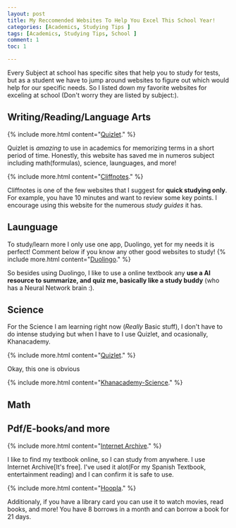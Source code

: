 ```yaml
---
layout: post
title: My Reccomended Websites To Help You Excel This School Year!
categories: [Academics, Studying Tips ]
tags: [Academics, Studying Tips, School ]
comment: 1
toc: 1

---
```

Every Subject at school has specific sites that 
help you to study for tests, but as a student we 
have to jump around websites to figure out which 
would help  for our specific needs. So I listed down 
my favorite websites for exceling at school
(Don't worry they are listed by subject:). 

## Writing/Reading/Language Arts
{% include more.html content="[Quizlet](https://quizlet.com/latest)." %}

Quizlet is *amazing* to use in academics for memorizing terms in a short period of time. Honestly, this website has saved me in numeros subject including math(formulas), science, launguages, and more!

{% include more.html content="[Cliffnotes](https://www.cliffsnotes.com/study-guides)." %}

Cliffnotes is one of the few websites that I suggest for **quick studying only**. For example, you have 10 minutes and want to review some key points. I encourage using this website for the numerous *study guides* it has.

## Launguage
To study/learn more I only use one app, Duolingo, yet for my needs it is perfect! Comment below if you know any other good websites to study!
{% include more.html content="[Duolingo](https://www.duolingo.com/)." %}

So besides using Duolingo, I like to use a online textbook any **use a AI resource to summarize, and quiz me, basically like a study buddy** (who has a Neural Network brain :). 

## Science

For the Science I am learning right now (*Really* Basic stuff), I don't have to do intense studying but when I have to I use Quizlet, and ocasionally, Khanacademy.

{% include more.html content="[Quizlet](https://quizlet.com/latest)." %}

Okay, this one is obvious 

{% include more.html content="[Khanacademy-Science](https://www.khanacademy.org/science)." %}


## Math


## Pdf/E-books/and more

{% include more.html content="[Internet Archive]( https://archive.org/)." %}

 I like to find my textbook online, so I can study from anywhere. I use Internet Archive[It's free]. I've used it alot(For my Spanish Textbook, entertainment reading) and I can confirm it is safe to use.

 {% include more.html content="[Hoopla](https://www.hoopladigital.com/)." %}

  Additionaly, if you have a library card you can use it to watch movies, read books, and more! You have 8 borrows in a month and can borrow a book for 21 days.



